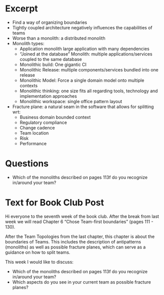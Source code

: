 # Excerpt

- Find a way of organizing boundaries
- Tightly coupled architecture negatively influences the capabilities of teams
- Worse than a monolith: a distributed monolith
- Monolith types:
    - Application monolith large application with many dependencies
    - “Joined at the database” Monolith: multiple applications/services coupled to the same database
    - Monolithic build: One gigantic CI
    - Monolithic Release: multiple components/services bundled into one release
    - Monolithic Model: Force a single domain model onto multiple contexts
    - Monolithic thinking: one size fits all regarding tools, technology and implementation approaches
    - Monolithic workspace: single office pattern layout
- Fracture plane: a natural seam in the software that allows for splitting wrt:
    - Business domain bounded context
    - Regulatory compliance
    - Change cadence
    - Team location
    - Risk
    - Performance

# Questions

- Which of the monoliths described on pages 113f do you recognize in/around your team?

# Text for Book Club Post

Hi everyone to the seventh week of the book club. After the break from last week we will read Chapter 6 “Chose Team-first boundaries” (pages 111 - 130).

After the Team Topologies from the last chapter, this chapter is about the boundaries of Teams. This includes the description of antipatterns (monoliths) as well as possible fracture planes, which can serve as a guidance on how to split teams.

This week I would like to discuss:

- Which of the monoliths described on pages 113f do you recognize in/around your team?
- Which aspects do you see in your current team as possible fracture planes?
